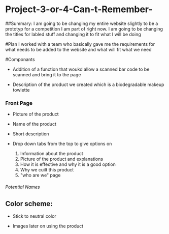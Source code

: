 # Project-3-or-4-Can-t-Remember-

##Summary:
I am going to be changing my entire website slightly to be a prototyp for a competition I am part of right now. 
I am going to be changing the titles for labled stuff and changing it to fit what I will be doing

#Plan 
I worked with a team who basically gave me the requirements for what needs to be added to the website and what will fit what we need

#Componants 

- Addition of a function that woukd allow a scanned bar code to be scanned and bring it to the page 

- Description of the product we created which is a biodegradable makeup towlette 

### Front Page 
- Picture of the product 

- Name of the product 

- Short description


- Drop down tabs from the top to give options on 
   1) Information about the product 
   2) Picture of the product and explanations
   3) How it is effective and why it is a good option 
   4) Why we cuilt this product 
   5) "who are we" page 



###### Potential Names



## Color scheme: 

 - Stick to neutral color

 - Images later on using the product 









